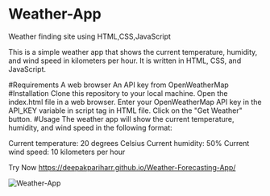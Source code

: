 # Weather-App
Weather finding site using HTML,CSS,JavaScript

This is a simple weather app that shows the current temperature, humidity, and wind speed in kilometers per hour. It is written in HTML, CSS, and JavaScript.

#Requirements
A web browser
An API key from OpenWeatherMap
#Installation
Clone this repository to your local machine.
Open the index.html file in a web browser.
Enter your OpenWeatherMap API key in the API_KEY variable in script tag in HTML file.
Click on the "Get Weather" button.
#Usage
The weather app will show the current temperature, humidity, and wind speed in the following format:

Current temperature: 20 degrees Celsius
Current humidity: 50%
Current wind speed: 10 kilometers per hour


Try Now https://deepakpariharr.github.io/Weather-Forecasting-App/



![Weather-App](https://github.com/Deepakpariharr/Weather-App/assets/96336425/82b0ebdf-a50a-489b-ba86-1a317ecd88c4)







